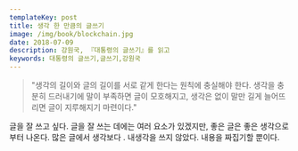 ```yaml
---
templateKey: post
title: 생각 한 만큼의 글쓰기
image: /img/book/blockchain.jpg
date: 2018-07-09
description: 강원국, 『대통령의 글쓰기』를 읽고
keywords: 대통령의 글쓰기,글쓰기,강원국
---
```

> "생각의 길이와 글의 길이를 서로 같게 한다는 원칙에 충실해야 한다. 생각을 충분히 드러내기에 말이 부족하면 글이 모호해지고, 생각은 없이 말만 길게 늘어뜨리면 글이 지루해지기 마련이다."

글을 잘 쓰고 싶다. 글을 잘 쓰는 데에는 여러 요소가 있겠지만, 좋은 글은 좋은 생각으로부터 나온다. 많은 글에서 생각보다 . 내생각을 쓰지 않았다. 내용을 짜집기할 뿐이다.
